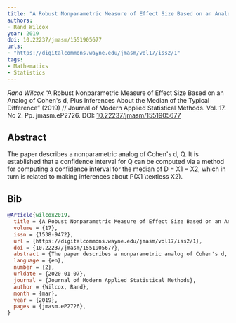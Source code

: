 ```yaml
---
title: "A Robust Nonparametric Measure of Effect Size Based on an Analog of Cohen's d, Plus Inferences About the Median of the Typical Difference"
authors:
- Rand Wilcox
year: 2019
doi: 10.22237/jmasm/1551905677
urls:
- "https://digitalcommons.wayne.edu/jmasm/vol17/iss2/1"
tags:
- Mathematics
- Statistics
---
```


<i>Rand Wilcox</i> <span title="The paper describes a nonparametric analog of Cohen's d, Q. It is established that a confidence interval for Q can be computed via a method for computing a confidence interval for the median of D = X1 − X2, which in turn is related to making inferences about P(X1 \textless X2).">“A Robust Nonparametric Measure of Effect Size Based on an Analog of Cohen's d, Plus Inferences About the Median of the Typical Difference”</span> (2019) // Journal of Modern Applied Statistical Methods. Vol.&nbsp;17. No&nbsp;2. Pp.&nbsp;jmasm.eP2726. DOI:&nbsp;<a href='https://doi.org/10.22237/jmasm/1551905677'>10.22237/jmasm/1551905677</a>

## Abstract

The paper describes a nonparametric analog of Cohen's d, Q. It is established that a confidence interval for Q can be computed via a method for computing a confidence interval for the median of D = X1 − X2, which in turn is related to making inferences about P(X1 \textless X2).

## Bib

```bib
@Article{wilcox2019,
  title = {A Robust Nonparametric Measure of Effect Size Based on an Analog of Cohen's d, Plus Inferences About the Median of the Typical Difference},
  volume = {17},
  issn = {1538-9472},
  url = {https://digitalcommons.wayne.edu/jmasm/vol17/iss2/1},
  doi = {10.22237/jmasm/1551905677},
  abstract = {The paper describes a nonparametric analog of Cohen's d, Q. It is established that a confidence interval for Q can be computed via a method for computing a confidence interval for the median of D = X1 − X2, which in turn is related to making inferences about P(X1 \textless X2).},
  language = {en},
  number = {2},
  urldate = {2020-01-07},
  journal = {Journal of Modern Applied Statistical Methods},
  author = {Wilcox, Rand},
  month = {mar},
  year = {2019},
  pages = {jmasm.eP2726},
}
```
